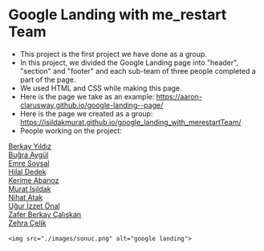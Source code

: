 # Google Landing with me_restart Team

- This project is the first project we have done as a group.
- In this project, we divided the Google Landing page into "header", "section" and "footer" and each sub-team of three people completed a part of the page.
- We used HTML and CSS while making this page.
- Here is the page we take as an example:  https://aaron-clarusway.github.io/google-landing--page/
- Here is the page we created as a group: https://isildakmurat.github.io/google_landing_with_merestartTeam/
- People working on the project: 

<a href="https://github.com/Berkayyildiz127" target="_blank" rel="noopener noreferrer">Berkay Yıldız</a> <br>
<a href="https://github.com/bugraygul" target="_blank" rel="noopener noreferrer">Buğra Aygül</a> <br>
<a href="https://github.com/eemresoysal" target="_blank" rel="noopener noreferrer">Emre Soysal</a> <br>
<a href="https://github.com/hilaldedek" target="_blank" rel="noopener noreferrer">Hilal Dedek</a> <br>
<a href="https://github.com/KerimeAbanoz" target="_blank" rel="noopener noreferrer">Kerime Abanoz</a> <br>
<a href="https://github.com/isildakmurat" target="_blank" rel="noopener noreferrer">Murat Işıldak</a> <br>
<a href="https://github.com/NewhotAttack" target="_blank" rel="noopener noreferrer">Nihat Atak</a> <br>
<a href="https://github.com/ugurizzet" target="_blank" rel="noopener noreferrer">Uğur İzzet Önal</a> <br>
<a href="https://github.com/zaferberkay" target="_blank" rel="noopener noreferrer">Zafer Berkay Çalışkan</a> <br>
<a href="https://github.com/zehracelk" target="_blank" rel="noopener noreferrer">Zehra Çelik</a> <br>


    <img src="./images/sonuc.png" alt="google landing">